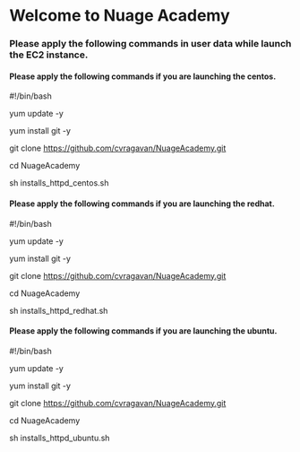 # Welcome to Nuage Academy

### Please apply the following commands in user data while launch the EC2 instance.

#### Please apply the following commands if you are launching the centos.

#!/bin/bash

yum update -y

yum install git -y

git clone https://github.com/cvragavan/NuageAcademy.git

cd NuageAcademy

sh installs_httpd_centos.sh

#### Please apply the following commands if you are launching the redhat.

#!/bin/bash

yum update -y

yum install git -y

git clone https://github.com/cvragavan/NuageAcademy.git

cd NuageAcademy

sh installs_httpd_redhat.sh

#### Please apply the following commands if you are launching the ubuntu.

#!/bin/bash

yum update -y

yum install git -y

git clone https://github.com/cvragavan/NuageAcademy.git

cd NuageAcademy

sh installs_httpd_ubuntu.sh


